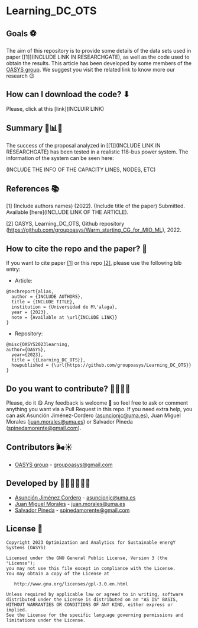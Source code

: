# Learning_DC_OTS

## Goals ⚽

The aim of this repository is to provide some details of the data sets used in paper [[1]](INCLUDE LINK IN RESEARCHGATE), as well as the code used to obtain the results. This article has been developed by some
members of the [OASYS group](https://sites.google.com/view/groupoasys/home). We suggest you visit the related link to know more our research 😉

## How can I download the code? ⬇
Please, click at this [link](INCLUIR LINK)

## Summary 🧮📊📖

The success of the proposal analyzed in [[1]](INCLUDE LINK IN RESEARCHGATE) has been tested in a realistic 118-bus power system. The information of the system can be seen here:

(INCLUDE THE INFO OF THE CAPACITY LINES, NODES, ETC)

## References 📚

[1] (Include authors names) (2022). (Include title of the paper) Submitted. Available [here](INCLUDE LINK OF THE ARTICLE).

[2] OASYS, Learning_DC_OTS, Github repository (https://github.com/groupoasys/Warm_starting_CG_for_MIO_ML), 2022.

## How to cite the repo and the paper? 📝

If you want to cite paper [[1]](https://www.researchgate.net/publication/350371853_Machine-learning-aided_warm-start_of_constraint_generation_methods_for_online_mixed-integer_optimization) or this repo [[2]](https://github.com/groupoasys/Learning_DC_OTS), please use the following bib entry:

* Article:
```
@techreport{alias,
  author = {INCLUDE AUTHORS},
  title = {INCLUDE TITLE},
  institution = {Universidad de M\'alaga},
  year = {2023},
  note = {Available at \url{INCLUDE LINK}}
}
```
* Repository:
```
@misc{OASYS2023learning,
author={OASYS},
  year={2023},
  title = {{Learning_DC_OTS}},
  howpublished = {\url{https://github.com/groupoasys/Learning_DC_OTS}}
}
```

## Do you want to contribute? 🙋‍♀️🙋‍♂️
 
 Please, do it 😋 Any feedback is welcome 🤗 so feel free to ask or comment anything you want via a Pull Request in this repo.
 If you need extra help, you can ask Asunción Jiménez-Cordero (asuncionjc@uma.es), Juan Miguel Morales (juan.morales@uma.es) or Salvador Pineda (spinedamorente@gmail.com).
 
 ## Contributors 🌬☀
 
 * [OASYS group](http://oasys.uma.es) -  groupoasys@gmail.com
 
 ## Developed by 👩‍💻👨‍💻👨‍💻
 * [Asunción Jiménez Cordero](https://www.researchgate.net/profile/Asuncion_Jimenez-Cordero/research) - asuncionjc@uma.es
 * [Juan Miguel Morales](https://www.researchgate.net/profile/Juan_Morales25) - juan.morales@uma.es
 * [Salvador Pineda](https://www.researchgate.net/profile/Salvador_Pineda) - spinedamorente@gmail.com
 
 
 ## License 📝
 
    Copyright 2023 Optimization and Analytics for Sustainable energY Systems (OASYS)

    Licensed under the GNU General Public License, Version 3 (the "License");
    you may not use this file except in compliance with the License.
    You may obtain a copy of the License at

       http://www.gnu.org/licenses/gpl-3.0.en.html

    Unless required by applicable law or agreed to in writing, software
    distributed under the License is distributed on an "AS IS" BASIS,
    WITHOUT WARRANTIES OR CONDITIONS OF ANY KIND, either express or implied.
    See the License for the specific language governing permissions and
    limitations under the License.
 

